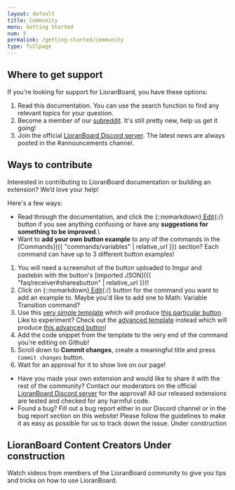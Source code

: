 ```yaml
---
layout: default
title: Community
menu: Getting Started
num: 5
permalink: /getting-started/community
type: fullpage
---
```


## Where to get support
If you're looking for support for LioranBoard, you have these options: 
1. Read this documentation. You can use the search function to find any relevant topics for your question. 
2. Become a member of our [subreddit](http://reddit.com/r/lioranboard). It's still pretty new, help us get it going! 
3. Join the official [LioranBoard Discord server](https://discord.gg/dXez8Zh). The latest news are always posted in the #announcements channel. 

## Ways to contribute 
Interested in contributing to LioranBoard documentation or building an extension? We’d love your help! 

Here's a few ways: 
- Read through the documentation, and click the {::nomarkdown}<a class="btn btn-sm btn-edit-light mb-2 mb-md-0" href="https://github.com/LioranBoard/docs/edit/main/doc_posts/_getting-started/community.md" title="Click the button to edit this page!" target="_blank" rel="noopener"><i class="fas fa-pen"></i> Edit</a>{:/} button if you see anything confusing or have any **suggestions for something to be improved**.\
- Want to **add your own button example** to any of the commands in the [Commands]({{ "commands/variables" | relative_url }}) section? Each command can have up to 3 different button examples!
 1. You will need a screenshot of the button uploaded to Imgur and pastebin with the button's [imported JSON]({{ "faq/receiver#shareabutton" | relative_url }})!
 2. Click on {::nomarkdown}<a class="btn btn-sm btn-edit-light mb-2 mb-md-0" href="https://github.com/LioranBoard/docs/edit/main/doc_posts/_commands-number/variable_transition.md" title="Click the button to edit this page!" target="_blank" rel="noopener"><i class="fas fa-pen"></i> Edit</a>{:/} button for the command you want to add an example to. Maybe you'd like to add one to Math: Variable Transition command?
 3. Use this [very simple template](https://github.com/LioranBoard/docs/edit/main/templates/example_command_simple.md) which will produce [this particular button](https://lioranboard.ca/docs/templates/example-command-simple).\
    Like to experiment? Check out the [advanced template](https://github.com/LioranBoard/docs/edit/main/templates/example_command.md) instead which will produce [this advanced button](https://lioranboard.ca/docs/templates/example-command)!
 4. Add the code snippet from the template to the very end of the command you're editing on Github!
 5. Scroll down to **Commit changes**, create a meaningful title and press `Commit changes` button. 
 6. Wait for an approval for it to show live on our page!
- Have you made your own extension and would like to share it with the rest of the community? Contact our moderators on the official [LioranBoard Discord server](https://discord.gg/dXez8Zh) for the approval! All our released extensions are tested and checked for any harmful code. 
- Found a bug? Fill out a bug report either in our Discord channel or in the bug report section on this website! Please follow the guidelines to make it as easy as possible for us to track down the issue. <span class="badge bg-warning text-dark">Under construction</span>

## LioranBoard Content Creators <span class="badge bg-warning text-dark">Under construction</span>
Watch videos from members of the LioranBoard community to give you tips and tricks on how to use LioranBoard. 


